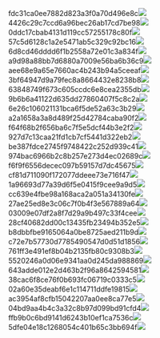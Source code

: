 fdc31ca0ee7882d823a3f0a70d496e8c<img  src="https://img.alicdn.com/bao/uploaded/i3/2639837995/TB2me9npIj_B1NjSZFHXXaDWpXa_!!2639837995.jpg_160x160.jpg">
4426c29c7ccd6a96bec26ab17cd7be98<img  src="https://img.alicdn.com/bao/uploaded/i4/2639837995/O1CN0128vl03pVszyGMqJ_!!2639837995.jpg_160x160.jpg">
0ddc17cbab4131d119cc57255178c80f<img  src="https://img.alicdn.com/bao/uploaded/i1/2639837995/O1CN0128vl0KHRyAexEmp_!!2639837995.jpg_160x160.jpg">
57c5d6128c1a2e5471ab5c329c92bc16<img  src="https://img.alicdn.com/bao/uploaded/i3/2639837995/O1CN0128vl0EHQKbxN3lK_!!2639837995.jpg_160x160.jpg">
6d8cd46dddd6f1b2558a72e01c3a834f<img  src="https://img.alicdn.com/bao/uploaded/i2/2639837995/O1CN0128vl0Ih2dy6u3Fm_!!2639837995.jpg_160x160.jpg">
a9d98a88bb7d6880a7009e56ba6b36c9<img  src="https://img.alicdn.com/bao/uploaded/i2/2639837995/TB2mEA3prZnBKNjSZFGXXbt3FXa_!!2639837995.jpg_160x160.jpg">
aee68e9a65e7660ac4b243b94a5ceeaf<img  src="https://img.alicdn.com/bao/uploaded/i3/2639837995/TB2Z4ECncj_B1NjSZFHXXaDWpXa_!!2639837995.jpg_160x160.jpg">
3bf64947d9a79fec8a8664432e8238b8<img  src="https://img.alicdn.com/bao/uploaded/i4/2639837995/O1CN0128vl0crlIuBjuDl_!!2639837995.jpg_160x160.jpg">
63848749f673c605ccdc6e8cea2355db<img  src="https://img.alicdn.com/bao/uploaded/i1/2639837995/O1CN0128vl0Y8l0ANbkeI_!!2639837995.jpg_160x160.jpg">
9b6b6a41122d635dd27860407f5c8c2a<img  src="https://img.alicdn.com/bao/uploaded/i4/2639837995/O1CN0128vl0WN9kjPa3ZD_!!2639837995.jpg_160x160.jpg">
6e26c106021131bca6f5de52a63c3b29<img  src="https://img.alicdn.com/bao/uploaded/i3/2639837995/O1CN0128vl01xAQZlViQ5_!!2639837995.jpg_160x160.jpg">
a2a1658a3a8d489f25d42784caba90f2<img  src="https://img.alicdn.com/bao/uploaded/i4/2639837995/O1CN0128vl0FocLMl3t6j_!!2639837995.jpg_160x160.jpg">
f64f68b2f656ba6c7f5e5dcf44b3e2f2<img  src="https://img.alicdn.com/imgextra/i4/2639837995/O1CN0128vl0geRPebjSZ1_!!2639837995.jpg">
927d7c13caa21fd1cb7cf5441d322eb2<img  src="https://img.alicdn.com/imgextra/i1/2639837995/O1CN0128vl0jKQYOwRpRE_!!2639837995.jpg">
be387fdce2745f9748422c252d939c41<img  src="https://img.alicdn.com/imgextra/i2/2639837995/O1CN0128vl0jKQtATV6xf_!!2639837995.jpg">
974bac6966b2c8b257e273d4ec02689c<img  src="https://img.alicdn.com/imgextra/i4/2639837995/O1CN0128vl0iSe2HNulag_!!2639837995.jpg">
f6f9f6556decec097b59157d7dc45675<img  src="https://img.alicdn.com/imgextra/i1/2639837995/O1CN0128vl0jjhPLyCFzl_!!2639837995.jpg">
cf81d711090f172077ddeee73e716f47<img  src="https://img.alicdn.com/imgextra/i4/2639837995/O1CN0128vl0hTCPdVGtTG_!!2639837995.jpg">
1a96693d77a39d6f5e0415f9cee9a9d5<img  src="https://img.alicdn.com/imgextra/i4/2639837995/O1CN0128vl0cIyPzv68YU_!!2639837995.jpg">
cc639e4fbe98a168aca2a051a34130fe<img  src="https://img.alicdn.com/imgextra/i3/2639837995/O1CN0128vl0h1f6zbfYTD_!!2639837995.jpg">
27ae25ed8e3c06c7f0b4f3e567889a64<img  src="https://img.alicdn.com/imgextra/i1/2639837995/O1CN0128vl0iESVKdYhZw_!!2639837995.jpg">
03009e07df2a8f7d29a9b497c33f4cee<img  src="https://img.alicdn.com/imgextra/i1/2639837995/O1CN0128vl0ikmowRq3e0_!!2639837995.jpg">
28cf40682dd00c13435fb23494b352e5<img  src="https://img.alicdn.com/imgextra/i1/2639837995/O1CN0128vl0iETArdFMzh_!!2639837995.jpg">
b8dbbfbe9165064a0be8725aed211b9d<img  src="https://img.alicdn.com/imgextra/i3/2639837995/O1CN0128vl0geRc8YYwoo_!!2639837995.jpg">
c72e7b57730d7785490547d0d51d1856<img  src="https://img.alicdn.com/imgextra/i1/2639837995/O1CN0128vl0jjhbnqWJVg_!!2639837995.jpg">
761ff3e491ef8b04b2135fb80c9308b3<img  src="https://img.alicdn.com/imgextra/i3/2639837995/O1CN0128vl0j5A99NUMwT_!!2639837995.jpg">
5520246a0d06e9341aa0d245da988869<img  src="https://img.alicdn.com/imgextra/i3/2639837995/O1CN0128vl0iEShp3VoLH_!!2639837995.jpg">
643adde012e2d463b2f96a8642594581<img  src="https://img.alicdn.com/imgextra/i4/2639837995/O1CN0128vl0j5ADHABV7f_!!2639837995.jpg">
38cac6f8ce76f0b693fc06719c0333c5<img  src="https://img.alicdn.com/imgextra/i4/2639837995/O1CN0128vl0jKRMFTQjjy_!!2639837995.jpg">
02a60e35deabf6e1c114711ddfe19815<img  src="https://img.alicdn.com/imgextra/i1/2639837995/O1CN0128vl0k7Uxjt8COB_!!2639837995.jpg">
ac3954af8cfb15042207aa0ee8ca77e5<img  src="https://img.alicdn.com/imgextra/i1/2639837995/O1CN0128vl0jKR1Tsd71d_!!2639837995.jpg">
04bd9aa4b4c3a32c8b97d099bd91cfd4<img  src="https://img.alicdn.com/imgextra/i2/2639837995/O1CN0128vl0k7WhlT9dOs_!!2639837995.jpg">
ffb9b0c6bd9141d6243b10ef1ca7536c<img  src="https://img.alicdn.com/imgextra/i1/2639837995/O1CN0128vl0iZU3g3h4cb_!!2639837995.jpg">
5dfe04e18c1268054c401b65c3bb694f<img  src="https://img.alicdn.com/imgextra/i4/2639837995/O1CN0128vl0jKRpLSLRrd_!!2639837995.jpg">
